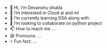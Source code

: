 - 👋 Hi, I’m Devanshu shukla 
- 👀 I’m interested in Cloud ai and ml
- 🌱 I’m currently learning DSA along with 
- 💞️ I’m looking to collaborate on python project 
- 📫 How to reach me ...
- 😄 Pronouns: ...
- ⚡ Fun fact: ...

<!---
devanshu0912/devanshu0912 is a ✨ special ✨ repository because its `README.md` (this file) appears on your GitHub profile.
You can click the Preview link to take a look at your changes.
--->
